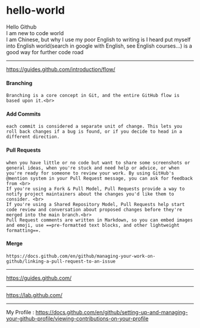 # hello-world
Hello Github<br>
I am new to code world<br>
I am Chinese, but why I use my poor English to writing is I heard put myself into English world(search in google with English, see English courses...) is a good way for further code road<br>

---
https://guides.github.com/introduction/flow/

#### Branching
```Branching is a core concept in Git, and the entire GitHub flow is based upon it.<br>```

#### Add Commits
```each commit is considered a separate unit of change. This lets you roll back changes if a bug is found, or if you decide to head in a different direction.```

#### Pull Requests
```
when you have little or no code but want to share some screenshots or general ideas, when you're stuck and need help or advice, or when you're ready for someone to review your work. By using GitHub's @mention system in your Pull Request message, you can ask for feedback from <br>
If you're using a Fork & Pull Model, Pull Requests provide a way to notify project maintainers about the changes you'd like them to consider. <br>
If you're using a Shared Repository Model, Pull Requests help start code review and conversation about proposed changes before they're merged into the main branch.<br>
Pull Request comments are written in Markdown, so you can embed images and emoji, use ==pre-formatted text blocks, and other lightweight formatting==.
```
#### Merge
```https://docs.github.com/en/github/managing-your-work-on-github/linking-a-pull-request-to-an-issue```

---
https://guides.github.com/

---
https://lab.github.com/

---
My Profile : https://docs.github.com/en/github/setting-up-and-managing-your-github-profile/viewing-contributions-on-your-profile
